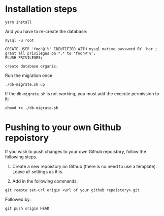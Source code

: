 # Installation steps

```
yarn install
```

And you have to re-create the database:

```
mysql -u root

CREATE USER 'foo'@'%' IDENTIFIED WITH mysql_native_password BY 'bar';
grant all privileges on *.* to 'foo'@'%';
FLUSH PRIVILEGES;

create database organic;

```

Run the migration once:
```
./db-migrate.sh up
```

If the `db-migrate.sh` is not working, you must add the execute permission to it:

```
chmod +x ./db-migrate.sh
```
# Pushing to your own Github repoistory
If you wish to push changes to your own Github repoistory, follow
the following steps.

1. Create a new repoistory on Github (there is no need to use a template). Leave all settings as it is.

2. Add in the following commands:

```
git remote set-url origin <url of your github repoistory>.git
```
Followed by:

```
git push origin HEAD
```